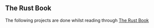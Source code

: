 ## The Rust Book
The following projects are done whilst reading through [The Rust Book](https://doc.rust-lang.org/book/2018-edition/foreword.html)
